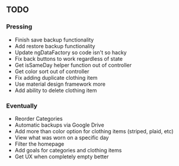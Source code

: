 ## TODO ##

### Pressing ###
* Finish save backup functionality
* Add restore backup functionality
* Update ngDataFactory so code isn't so hacky
* Fix back buttons to work regardless of state
* Get isSameDay helper function out of controller
* Get color sort out of controller
* Fix adding duplicate clothing item
* Use material design framework more
* Add ability to delete clothing item


### Eventually ###
* Reorder Categories
* Automatic backups via Google Drive
* Add more than color option for clothing items (striped, plaid, etc)
* View what was worn on a specific day
* Filter the homepage
* Add goals for categories and clothing items
* Get UX when completely empty better